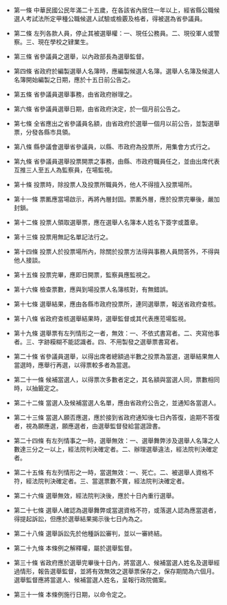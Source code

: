 * 第一條 中華民國公民年滿二十五歲，在各該省內居住一年以上，經省縣公職候選人考試法所定甲種公職候選人試驗或檢覈及格者，得被選為省參議員。

* 第二條 左列各款人員，停止其被選舉權：一、現任公務員。二、現役軍人或警察。三、現在學校之肄業生。

* 第三條 省參議員之選舉，以內政部長為選舉監督。

* 第四條 省政府於編製選舉人名簿時，應編製候選人名簿。選舉人名簿及候選人名簿開始編製之日期，應於十五日前公告之。

* 第五條 省參議員選舉事務，由省政府辦理之。

* 第六條 省參議員選舉日期，由省政府決定，於一個月前公告之。

* 第七條 全省應出之省參議員名額，由省政府於選舉一個月以前公告，並製選舉票，分發各縣市具領。

* 第八條 縣參議會選舉省參議員，以縣、市政府為投票所，用集會方式行之。

* 第九條 省參議員選舉投票開票之事務，由縣、市政府職員任之，並由出席代表互推三人至五人為監察員，在場監視。

* 第十條 投票時，除投票人及投票所職員外，他人不得擅入投票場所。

* 第十一條 票匭應當場啟示，再將內層封固。票匭外層，應於投票完畢後，嚴加封鎖。

* 第十二條 投票人領取選舉票，應在選舉人名簿本人姓名下簽字或蓋章。

* 第十三條 投票用無記名單記法行之。

* 第十四條 投票人於投票場所內，除關於投票方法得與事務人員問答外，不得與他人接談。

* 第十五條 投票完畢，應即日開票，監察員應監視之。

* 第十六條 檢查票數，應與到場投票人名簿核對，有無錯誤。

* 第十七條 選舉結果，應由各縣市政府投票所，連同選舉票，報送省政府查核。

* 第十八條 省政府查核選舉結果時，選舉監督或其代表應蒞場監視。

* 第十九條 選舉票有左列情形之一者，無效：一、不依式書寫者。二、夾寫他事者。三、字跡糢糊不能認識者。四、不用製發之選舉票書寫者。

* 第二十條 省參議員選舉，以得出席者總額過半數之投票為當選，選舉結果無人當選時，應舉行再選，以得票較多者為當選。

* 第二十一條 候補當選人，以得票次多數者定之，其名額與當選人同，票數相同時，以抽籤定之。

* 第二十二條 當選人及候補當選人名單，應由省政府公告之，並通知各當選人。

* 第二十三條 當選人願否應選，應於接到省政府通知後七日內答復，逾期不答復者，視為願應選，願應選者，由選舉監督發給當選證書。

* 第二十四條 有左列情事之一時，選舉無效：一、選舉舞弊涉及選舉人名簿之人數達三分之一以上，經法院判決確定者。二、辦理選舉違法，經法院判決確定者。

* 第二十五條 有左列情形之一時，當選無效：一、死亡。二、被選舉人資格不符，經法院判決確定者。三、當選票數不實，經法院判決確定者。

* 第二十六條 選舉無效，經法院判決後，應於十日內重行選舉。

* 第二十七條 選舉人確認為選舉舞弊或當選資格不符，或落選人認為應當選者，得提起訴訟，但應於選舉結果揭示後七日內為之。

* 第二十八條 選舉訴訟先於他種訴訟審判，並以一審終結。

* 第二十九條 本條例之解釋權，屬於選舉監督。

* 第三十條 省政府應於選舉完畢後十日內，將當選人、候補當選人姓名及選舉經過情形，報告選舉監督，並將有效無效之選舉票保存之，保存期間為六個月。選舉監督應將當選人、候補當選人姓名，呈報行政院備案。

* 第三十一條 本條例施行日期，以命令定之。

